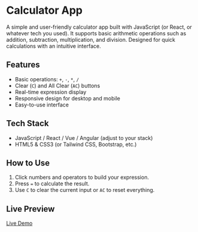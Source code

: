 # Calculator App

A simple and user-friendly calculator app built with JavaScript (or React, or whatever tech you used). It supports basic arithmetic operations such as addition, subtraction, multiplication, and division. Designed for quick calculations with an intuitive interface.

## Features

- Basic operations: `+`, `-`, `*`, `/`
- Clear (`C`) and All Clear (`AC`) buttons
- Real-time expression display
- Responsive design for desktop and mobile
- Easy-to-use interface

## Tech Stack

- JavaScript / React / Vue / Angular (adjust to your stack)
- HTML5 & CSS3 (or Tailwind CSS, Bootstrap, etc.)

## How to Use

1. Click numbers and operators to build your expression.
2. Press `=` to calculate the result.
3. Use `C` to clear the current input or `AC` to reset everything.

## Live Preview

[Live Demo](https://calculator-rho-ten-81.vercel.app/)

